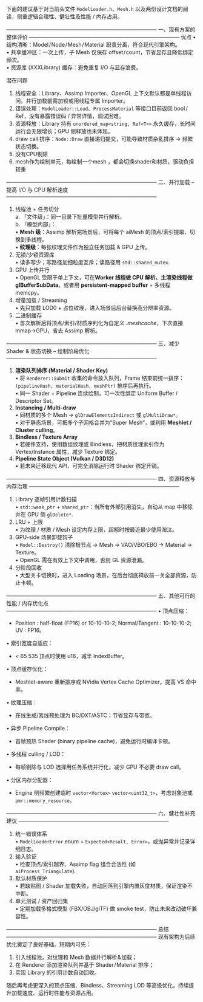 下面的建议基于对当前头文件 `ModelLoader.h`、`Mesh.h` 以及两份设计文档的阅读，侧重逻辑合理性、健壮性及性能 / 内存占用。

────────────────────────────────────────
一、现有方案的整体评价
────────────────────────────────────────
优点
• 结构清晰：Model / Node / Mesh / Material 职责分离，符合现代引擎架构。  
• 共享缓冲区：一次上传，子 Mesh 仅保存 offset / count，节省显存且降低绑定频次。  
• 资源库 (XXXLibrary) 缓存：避免重复 I/O 与显存浪费。  

潜在问题
1. 线程安全：Library、Assimp Importer、OpenGL 上下文默认都是单线程访问。并行加载前需加锁或用线程专属 Importer。  
2. 错误处理：`ModelLoader::Load`、`ProcessMaterial` 等接口目前返回 bool / Ref，没有暴露错误码 / 异常详情，调试困难。  
3. 资源释放：Library 持有 `unordered_map<string, Ref<T>>` 永久缓存，长时间运行会无限增长；GPU 侧释放也未体现。  
4. draw call 排序：`Node::Draw` 直接递归提交，可能导致材质杂乱排序 → 频繁状态切换。
5. 没有CPU剔除
6. mesh作为绘制单元，每绘制一个mesh ，都会切换shader和材质，驱动负担较重

────────────────────────────────────────
二、并行加载 – 提高 I/O 与 CPU 解析速度
────────────────────────────────────────
1. 线程池 + 任务切分  
   a. 「文件级」：同一目录下批量模型并行解析。  
   b. 「模型内部」：  
      • **Mesh 级**：Assimp 解析完场景后，可将每个 aiMesh 的顶点/索引提取、切换到多线程。  
      • **纹理级**：每张纹理文件作为独立任务加载 & GPU 上传。  
2. 无锁/少锁资源库  
   • 读多写少；写路径加细粒度互斥；读路径用 `std::shared_mutex`.  
3. GPU 上传并行  
   • OpenGL 受限于单上下文，可在**Worker 线程做 CPU 解析、主渲染线程做 glBufferSubData**。或者用 **persistent-mapped buffer** + 多线程 memcpy。  
4. 增量加载 / Streaming  
   • 先只加载 LOD0 + 占位纹理，进入场景后后台替换高分辨率资源。  
5. 二进制缓存  
   • 首次解析后将顶点/索引/材质序列化为自定义 *.meshcache*，下次直接 mmap→GPU，省去 Assimp 解析。

────────────────────────────────────────
三、减少 Shader & 状态切换 – 绘制阶段优化
────────────────────────────────────────
1. **渲染队列排序 (Material / Shader Key)**  
   • 将 `Renderer::Submit` 收集的命令放入队列，Frame 结束前统一排序：  
     `(pipelineHash, materialHash, meshPtr)` 排序后再执行。  
   • 同一 Shader + Pipeline 连续绘制，可一次性绑定 Uniform Buffer / Descriptor Set。  
2. **Instancing / Multi-draw**  
   • 同材质的多个 Mesh → `glDrawElementsIndirect` 或 `glMultiDraw*`。  
   • 对于静态场景，可把多个子网格合并为“Super Mesh”，或利用 **Meshlet / Cluster culling**。  
3. **Bindless / Texture Array**  
   • 若硬件支持，使用数组纹理或 Bindless，把材质纹理索引作为 Vertex/Instance 属性，减少 Texture 绑定。  
4. **Pipeline State Object (Vulkan / D3D12)**  
   • 若未来迁移现代 API，可完全消除运行时 Shader 绑定开销。  

────────────────────────────────────────
四、资源释放与内存治理
────────────────────────────────────────
1. Library 逐帧引用计数扫描  
   • `std::weak_ptr` + `shared_ptr`：当所有外部引用消失，自动从 map 中移除并在 GPU 侧 `glDelete*`.  
2. LRU + 上限  
   • 为纹理 / 材质 / Mesh 设定内存上限，超额时按最近最少使用淘汰。  
3. GPU-side 场景卸载钩子  
   • `Model::Destroy()` 清除根节点 → Mesh → VAO/VBO/EBO → Material → Texture。  
   • OpenGL 需在有效上下文中调用，否则 GL 资源泄漏。  
4. 分阶段回收  
   • 大型关卡切换时，进入 Loading 场景，在后台彻底释放前一关全部资源，防止卡顿。

────────────────────────────────────────
五、其他可行的性能 / 内存优化点
────────────────────────────────────────
• 顶点压缩：  
  - Position : half-float (FP16) or 10-10-10-2; Normal/Tangent : 10-10-10-2; UV : FP16。  

• 索引宽度自适应：  
  - < 65 535 顶点时使用 u16，减半 IndexBuffer。  

• 顶点缓存优化：  
  - Meshlet-aware 重新排序或 NVidia Vertex Cache Optimizer，提高 VS 命中率。  

• 纹理压缩：  
  - 在线生成/离线预处理为 BC/DXT/ASTC；节省显存与带宽。  

• 异步 Pipeline Compile：  
  - 首帧预热 Shader (binary pipeline cache)，避免运行时编译卡顿。  

• 多线程 culling / LOD：  
  - 每帧剔除与 LOD 选择用任务系统并行化，减少 GPU 不必要 draw call。  

• 分区内存分配器：  
  - Engine 侧频繁创建临时 `vector<Vertex>` `vector<uint32_t>`，考虑对象池或 `pmr::memory_resource`。

────────────────────────────────────────
六、健壮性补充建议
────────────────────────────────────────
1. 统一错误体系  
   • `ModelLoaderError` enum + `Expected<Result, Error>`，或抛异常并记录详细日志。  
2. 输入验证  
   • 检查顶点/索引越界、Assimp flag 组合合法性 (如 `aiProcess_Triangulate`).  
3. 默认材质保护  
   • 若缺贴图 / Shader 加载失败，自动回落到引擎内置灰度材质，保证渲染不中断。  
4. 单元测试 / 资产回归集  
   • 定期加载多格式模型 (FBX/OBJ/glTF) 做 smoke test，防止未来改动破坏兼容性。  

────────────────────────────────────────
总结
────────────────────────────────────────
现有架构为后续优化奠定了良好基础。短期内可先：
1. 引入线程池，对纹理和 Mesh 数据并行解析 & 加载；  
2. 在 Renderer 添加渲染队列并基于 Shader / Material 排序；  
3. 实现 Library 的引用计数自动回收。  

随后再考虑更深入的顶点压缩、Bindless、Streaming LOD 等高级优化，持续提升加载速度、运行时性能与资源占用。